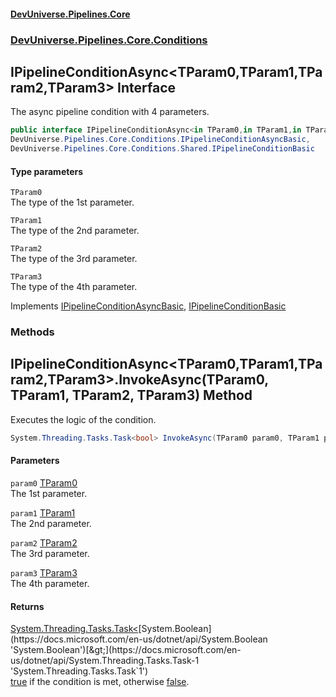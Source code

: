 #### [DevUniverse.Pipelines.Core](Pipelines.md 'Pipelines')
### [DevUniverse.Pipelines.Core.Conditions](Pipelines.md#DevUniverse.Pipelines.Core.Conditions 'DevUniverse.Pipelines.Core.Conditions')
## IPipelineConditionAsync&lt;TParam0,TParam1,TParam2,TParam3&gt; Interface
The async pipeline condition with 4 parameters.  
```csharp
public interface IPipelineConditionAsync<in TParam0,in TParam1,in TParam2,in TParam3> :
DevUniverse.Pipelines.Core.Conditions.IPipelineConditionAsyncBasic,
DevUniverse.Pipelines.Core.Conditions.Shared.IPipelineConditionBasic
```
#### Type parameters
<a name='DevUniverse.Pipelines.Core.Conditions.IPipelineConditionAsync.TParam0.TParam1.TParam2.TParam3..TParam0'></a>
`TParam0`  
The type of the 1st parameter.
  
<a name='DevUniverse.Pipelines.Core.Conditions.IPipelineConditionAsync.TParam0.TParam1.TParam2.TParam3..TParam1'></a>
`TParam1`  
The type of the 2nd parameter.
  
<a name='DevUniverse.Pipelines.Core.Conditions.IPipelineConditionAsync.TParam0.TParam1.TParam2.TParam3..TParam2'></a>
`TParam2`  
The type of the 3rd parameter.
  
<a name='DevUniverse.Pipelines.Core.Conditions.IPipelineConditionAsync.TParam0.TParam1.TParam2.TParam3..TParam3'></a>
`TParam3`  
The type of the 4th parameter.
  

Implements [IPipelineConditionAsyncBasic](IPipelineConditionAsyncBasic.md 'DevUniverse.Pipelines.Core.Conditions.IPipelineConditionAsyncBasic'), [IPipelineConditionBasic](IPipelineConditionBasic.md 'DevUniverse.Pipelines.Core.Conditions.Shared.IPipelineConditionBasic')  
### Methods
<a name='DevUniverse.Pipelines.Core.Conditions.IPipelineConditionAsync.TParam0.TParam1.TParam2.TParam3..InvokeAsync(TParam0.TParam1.TParam2.TParam3)'></a>
## IPipelineConditionAsync&lt;TParam0,TParam1,TParam2,TParam3&gt;.InvokeAsync(TParam0, TParam1, TParam2, TParam3) Method
Executes the logic of the condition.  
```csharp
System.Threading.Tasks.Task<bool> InvokeAsync(TParam0 param0, TParam1 param1, TParam2 param2, TParam3 param3);
```
#### Parameters
<a name='DevUniverse.Pipelines.Core.Conditions.IPipelineConditionAsync.TParam0.TParam1.TParam2.TParam3..InvokeAsync(TParam0.TParam1.TParam2.TParam3).param0'></a>
`param0` [TParam0](IPipelineConditionAsync.TParam0.TParam1.TParam2.TParam3..md#DevUniverse.Pipelines.Core.Conditions.IPipelineConditionAsync.TParam0.TParam1.TParam2.TParam3..TParam0 'DevUniverse.Pipelines.Core.Conditions.IPipelineConditionAsync&lt;TParam0,TParam1,TParam2,TParam3&gt;.TParam0')  
The 1st parameter.
  
<a name='DevUniverse.Pipelines.Core.Conditions.IPipelineConditionAsync.TParam0.TParam1.TParam2.TParam3..InvokeAsync(TParam0.TParam1.TParam2.TParam3).param1'></a>
`param1` [TParam1](IPipelineConditionAsync.TParam0.TParam1.TParam2.TParam3..md#DevUniverse.Pipelines.Core.Conditions.IPipelineConditionAsync.TParam0.TParam1.TParam2.TParam3..TParam1 'DevUniverse.Pipelines.Core.Conditions.IPipelineConditionAsync&lt;TParam0,TParam1,TParam2,TParam3&gt;.TParam1')  
The 2nd parameter.
  
<a name='DevUniverse.Pipelines.Core.Conditions.IPipelineConditionAsync.TParam0.TParam1.TParam2.TParam3..InvokeAsync(TParam0.TParam1.TParam2.TParam3).param2'></a>
`param2` [TParam2](IPipelineConditionAsync.TParam0.TParam1.TParam2.TParam3..md#DevUniverse.Pipelines.Core.Conditions.IPipelineConditionAsync.TParam0.TParam1.TParam2.TParam3..TParam2 'DevUniverse.Pipelines.Core.Conditions.IPipelineConditionAsync&lt;TParam0,TParam1,TParam2,TParam3&gt;.TParam2')  
The 3rd parameter.
  
<a name='DevUniverse.Pipelines.Core.Conditions.IPipelineConditionAsync.TParam0.TParam1.TParam2.TParam3..InvokeAsync(TParam0.TParam1.TParam2.TParam3).param3'></a>
`param3` [TParam3](IPipelineConditionAsync.TParam0.TParam1.TParam2.TParam3..md#DevUniverse.Pipelines.Core.Conditions.IPipelineConditionAsync.TParam0.TParam1.TParam2.TParam3..TParam3 'DevUniverse.Pipelines.Core.Conditions.IPipelineConditionAsync&lt;TParam0,TParam1,TParam2,TParam3&gt;.TParam3')  
The 4th parameter.
  
#### Returns
[System.Threading.Tasks.Task&lt;](https://docs.microsoft.com/en-us/dotnet/api/System.Threading.Tasks.Task-1 'System.Threading.Tasks.Task`1')[System.Boolean](https://docs.microsoft.com/en-us/dotnet/api/System.Boolean 'System.Boolean')[&gt;](https://docs.microsoft.com/en-us/dotnet/api/System.Threading.Tasks.Task-1 'System.Threading.Tasks.Task`1')  
[true](https://docs.microsoft.com/en-us/dotnet/csharp/language-reference/builtin-types/bool 'https://docs.microsoft.com/en-us/dotnet/csharp/language-reference/builtin-types/bool') if the condition is met, otherwise [false](https://docs.microsoft.com/en-us/dotnet/csharp/language-reference/builtin-types/bool 'https://docs.microsoft.com/en-us/dotnet/csharp/language-reference/builtin-types/bool').
  
